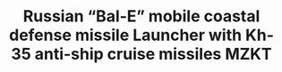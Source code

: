 ---
layout: product
title: "Russian “Bal-E” mobile coastal defense missile Launcher with Kh-35 anti-ship cruise missiles MZKT"
price: "4500" 
desc: "Maketa"
img_path: "/assets/img/UA72030.webp"
brand: "N/A"
available: false
special_offer: false
new: false
soon: false
cat: "010000"
subcat: "013300"
subsubcat: "0N/A"
sifra: "UA72030"
popular: false
spec: false
---